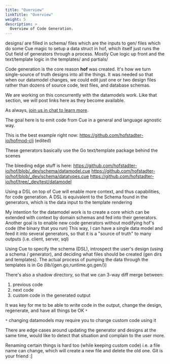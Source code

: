 ```yaml
---
title: "Overview"
linkTitle: "Overview"
weight: 5
description: >
  Overview of Code Generation.
---
```


designs/ are filled in schema/ files which are the inputs to gen/ files which do some Cue magic to setup a data struct in hof, which itself just runs the Out field of generators through a process. Mostly Cue logic up front and the text/template logic in the templates/ and partials/

Code generation is the core reason __hof__ was created.
It's how we turn single-source of truth designs into all the things.
It was needed so that when our datamodel changes,
we could edit just one or two design files
rather than dozens of source code, test files, and database schemas.

We are working on this concurrently with the datamodels work.
Like that section, we will post links here as they become available.

As always, [join us in chat to learn more](https://gitter.im/hofstadter-io).

The goal here is to emit code from Cue in a general and language agnostic way.

This is the best example right now: https://github.com/hofstadter-io/hofmod-cli (edited) 

These generators basically use the Go text/template package behind the scenes

The bleeding edge stuff is here:
https://github.com/hofstadter-io/hof/blob/_dev/schema/datamodel.cue
https://github.com/hofstadter-io/hof/blob/_dev/schema/datatypes.cue
https://github.com/hofstadter-io/hof/tree/_dev/test/datamodel

Using a DSL on top of Cue will enable more context, and thus capabilities, for code generation.
A DSL is equivalent to the Schema found in the generators, which is the data input to the template rendering

My intention for the datamodel work is to create a core which can be extended with context by domain schemas and fed into their generators. Another goal is to enable new code generators without modifying hof's code (the binary that you run)
This way, I can have a single data model and feed it into several generators, so that it is a "source of truth" to many outputs (i.e. client, server, sql)


Using Cue to specify the schema (DSL), introspect the user's design (using a schema / generator), and deciding what files should be created (gen dirs and templates). The actual process of pumping the data through the templates is in Go (lib/{gen.go,runtime.go,gen/})

There's also a shadow directory, so that we can 3-way diff merge between:

1. previous code
2. next code
3. custom code in the generated output

It was key for me to be able to write code in the output, change the design, regenerate, and have all things be OK `*`

`*` changing datamodels may require you to change custom code using it

There are edge cases around updating the generator and designs at the same time, would like to detect that situation and complain to the user more.

Renaming certain things is hard too (while keeping custom code) i.e. a file name can change, which will create a new file and delete the old one. Git is your friend :]

